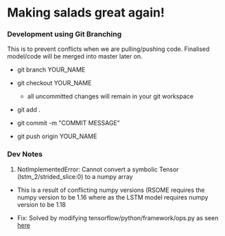 # Making salads great again!

### Development using Git Branching

This is to prevent conflicts when we are pulling/pushing code. Finalised model/code will be merged into master later on.

- git branch YOUR_NAME

- git checkout YOUR_NAME

  - all uncommitted changes will remain in your git workspace

- git add .

- git commit -m "COMMIT MESSAGE"

- git push origin YOUR_NAME

### Dev Notes

1. NotImplementedError: Cannot convert a symbolic Tensor (lstm_2/strided_slice:0) to a numpy array

  - This is a result of conflicting numpy versions (RSOME requires the numpy version to be 1.16 where as the LSTM model requires numpy version to be 1.18

  - Fix: Solved by modifying tensorflow/python/framework/ops.py as seen [here](https://localcoder.org/notimplementederror-cannot-convert-a-symbolic-tensor-lstm-2-strided-slice0-t)

